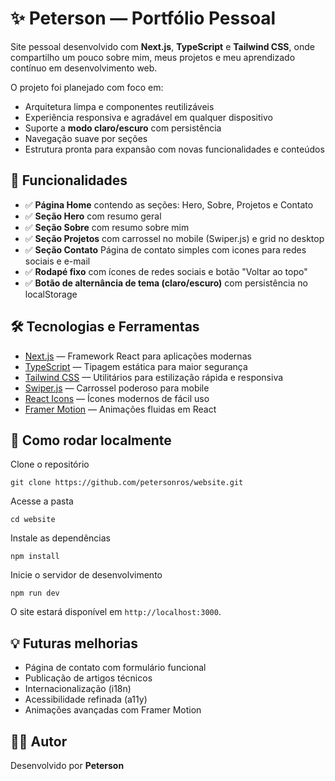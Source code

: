 # ✨ Peterson — Portfólio Pessoal
Site pessoal desenvolvido com **Next.js**, **TypeScript** e **Tailwind CSS**, onde compartilho um pouco sobre mim, meus projetos e meu aprendizado contínuo em desenvolvimento web.

O projeto foi planejado com foco em:

- Arquitetura limpa e componentes reutilizáveis
- Experiência responsiva e agradável em qualquer dispositivo
- Suporte a **modo claro/escuro** com persistência
- Navegação suave por seções
- Estrutura pronta para expansão com novas funcionalidades e conteúdos

## 📌 Funcionalidades

- ✅ **Página Home** contendo as seções: Hero, Sobre, Projetos e Contato
- ✅ **Seção Hero** com resumo geral
- ✅ **Seção Sobre** com resumo sobre mim
- ✅ **Seção Projetos** com carrossel no mobile (Swiper.js) e grid no desktop
- ✅ **Seção Contato** Página de contato simples com icones para redes sociais e e-mail
- ✅ **Rodapé fixo** com ícones de redes sociais e botão "Voltar ao topo"
- ✅ **Botão de alternância de tema (claro/escuro)** com persistência no localStorage

## 🛠️ Tecnologias e Ferramentas

- [Next.js](https://nextjs.org/) — Framework React para aplicações modernas
- [TypeScript](https://www.typescriptlang.org/) — Tipagem estática para maior segurança
- [Tailwind CSS](https://tailwindcss.com/) — Utilitários para estilização rápida e responsiva
- [Swiper.js](https://swiperjs.com/react) — Carrossel poderoso para mobile
- [React Icons](https://react-icons.github.io/react-icons/) — Ícones modernos de fácil uso
- [Framer Motion](https://www.framer.com/motion/) — Animações fluidas em React

## 🚀 Como rodar localmente

Clone o repositório
```
git clone https://github.com/petersonros/website.git
```
Acesse a pasta
```
cd website
```
Instale as dependências
```
npm install
```
Inicie o servidor de desenvolvimento
```
npm run dev
```

O site estará disponível em `http://localhost:3000`.

## 💡 Futuras melhorias

* Página de contato com formulário funcional
* Publicação de artigos técnicos
* Internacionalização (i18n)
* Acessibilidade refinada (a11y)
* Animações avançadas com Framer Motion

## 👨‍💻 Autor
Desenvolvido por **Peterson**

